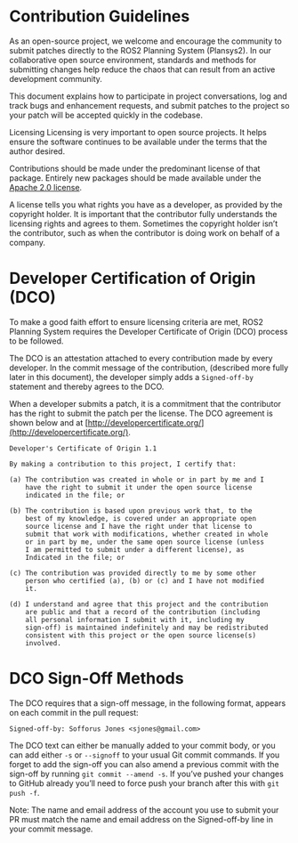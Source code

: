# Contribution Guidelines
As an open-source project, we welcome and encourage the community to submit patches directly to the ROS2 Planning System (Plansys2). In our collaborative open source environment, standards and methods for submitting changes help reduce the chaos that can result from an active development community.

This document explains how to participate in project conversations, log and track bugs and enhancement requests, and submit patches to the project so your patch will be accepted quickly in the codebase.

Licensing
Licensing is very important to open source projects. It helps ensure the software continues to be available under the terms that the author desired.

Contributions should be made under the predominant license of that package. Entirely new packages should be made available under the [Apache 2.0 license](https://www.apache.org/licenses/LICENSE-2.0).

A license tells you what rights you have as a developer, as provided by the copyright holder. It is important that the contributor fully understands the licensing rights and agrees to them. Sometimes the copyright holder isn’t the contributor, such as when the contributor is doing work on behalf of a company.

# Developer Certification of Origin (DCO)

To make a good faith effort to ensure licensing criteria are met, ROS2 Planning System requires the Developer Certificate of Origin (DCO) process to be followed.

The DCO is an attestation attached to every contribution made by every developer. In the commit message of the contribution, (described more fully later in this document), the developer simply adds a `Signed-off-by` statement and thereby agrees to the DCO.

When a developer submits a patch, it is a commitment that the contributor has the right to submit the patch per the license. The DCO agreement is shown below and at [http://developercertificate.org/](http://developercertificate.org/).

```
Developer's Certificate of Origin 1.1

By making a contribution to this project, I certify that:

(a) The contribution was created in whole or in part by me and I
    have the right to submit it under the open source license
    indicated in the file; or

(b) The contribution is based upon previous work that, to the
    best of my knowledge, is covered under an appropriate open
    source license and I have the right under that license to
    submit that work with modifications, whether created in whole
    or in part by me, under the same open source license (unless
    I am permitted to submit under a different license), as
    Indicated in the file; or

(c) The contribution was provided directly to me by some other
    person who certified (a), (b) or (c) and I have not modified
    it.

(d) I understand and agree that this project and the contribution
    are public and that a record of the contribution (including
    all personal information I submit with it, including my
    sign-off) is maintained indefinitely and may be redistributed
    consistent with this project or the open source license(s)
    involved.
```

# DCO Sign-Off Methods
The DCO requires that a sign-off message, in the following format, appears on each commit in the pull request:

```
Signed-off-by: Sofforus Jones <sjones@gmail.com>
```

The DCO text can either be manually added to your commit body, or you can add either `-s` or `--signoff` to your usual Git commit commands. If you forget to add the sign-off you can also amend a previous commit with the sign-off by running `git commit --amend -s`. If you’ve pushed your changes to GitHub already you’ll need to force push your branch after this with `git push -f`.

Note: The name and email address of the account you use to submit your PR must match the name and email address on the Signed-off-by line in your commit message.
